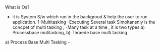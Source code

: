 What  is Os?
- it is System S/w which run in the backgroud  & help the user to run application. 
1-Multitasking
    -Executing Several task Simoltansnly  is the concpet of multi tasking ,
    -Many task at a time , it is two types
    a) Processbase mutitasking,  b) Thraede base multi tasking

a) Process Base Multi Tasking
    -
